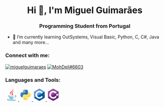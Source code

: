 <h1 align="center">Hi 👋, I'm Miguel Guimarães</h1>
<h3 align="center">Programming Student from Portugal</h3>

- 🌱 I’m currently learning OutSystems, Visual Basic, Python, C, C#, Java and many more...


<h3 align="left">Connect with me:</h3>
<p align="left">
<a href="https://www.linkedin.com/in/miguel-guimar%C3%A3es-206b49239/" target="blank"><img align="center" src="https://raw.githubusercontent.com/rahuldkjain/github-profile-readme-generator/master/src/images/icons/Social/linked-in-alt.svg" alt="miguelguimaraes" height="30" width="40" /></a>
<a href="https://discord.gg/MohDeli#6603" target="blank"><img align="center" src="https://raw.githubusercontent.com/rahuldkjain/github-profile-readme-generator/master/src/images/icons/Social/discord.svg" alt="MohDeli#6603" height="30" width="40" /></a>
</p>

<h3 align="left">Languages and Tools:</h3>

  <a href="https://www.java.com/" target="_blank" rel="noreferrer"> 
  <img src="https://raw.githubusercontent.com/devicons/devicon/master/icons/java/java-original.svg" alt="java" width="40" height="40"/> </a> 
  
  <a href ="https://www.python.org/" target="_blank" rel="noreferrer"> 
  <img src ="https://github.com/devicons/devicon/blob/master/icons/python/python-original.svg" alt="python" width="40" height="40"/>    </a>
  
  <a href ="https://learn.microsoft.com/pt-br/cpp/c-language/?view=msvc-170" target="_blank" rel="noreferrer"> 
  <img src ="https://github.com/devicons/devicon/blob/master/icons/c/c-original.svg" alt="c" width="40" height="40"/>    </a>
 
  <a href ="https://learn.microsoft.com/en-us/dotnet/csharp/" target="_blank" rel="noreferrer"> 
  <img src ="https://github.com/devicons/devicon/blob/master/icons/csharp/csharp-original.svg" alt="c#" width="40" height="40"/>    </a>
 
  </p>
